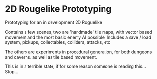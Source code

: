 # 2D Rougelike Prototyping
 Prototyping for an in development 2D Roguelike

Contains a few scenes, two are 'handmade' tile maps, with vector based movement and the most basic
enemy AI possible. Includes a save / load system, pickups, collectables, colliders, attacks, etc

The others are experiments in procedural generation, for both dungeons and caverns, as well as 
tile based movement.

This is in a terrible state, if for some reason someone is reading this... Stop...
